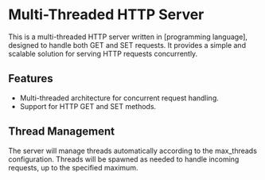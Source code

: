 # Multi-Threaded HTTP Server

This is a multi-threaded HTTP server written in [programming language], designed to handle both GET and SET requests. It provides a simple and scalable solution for serving HTTP requests concurrently.

## Features

- Multi-threaded architecture for concurrent request handling.
- Support for HTTP GET and SET methods.

## Thread Management
The server will manage threads automatically according to the max_threads configuration. Threads will be spawned as needed to handle incoming requests, up to the specified maximum.
